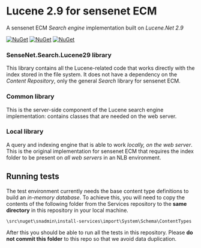 # Lucene 2.9 for sensenet ECM
A sensenet ECM *Search engine* implementation built on *Lucene.Net 2.9*

[![NuGet](https://img.shields.io/nuget/v/SenseNet.Search.Lucene29.svg)](https://www.nuget.org/packages/SenseNet.Search.Lucene29)
[![NuGet](https://img.shields.io/nuget/v/SenseNet.Search.Lucene29.Common.svg)](https://www.nuget.org/packages/SenseNet.Search.Lucene29.Common)
[![NuGet](https://img.shields.io/nuget/v/SenseNet.Search.Lucene29.Local.svg)](https://www.nuget.org/packages/SenseNet.Search.Lucene29.Local)

### SenseNet.Search.Lucene29 library
This library contains all the Lucene-related code that works directly with the index stored in the file system. It does not have a dependency on the _Content Repository_, only the general _Search_ library for sensenet ECM.

### Common library
This is the server-side component of the Lucene search engine implementation: contains classes that are needed on the web server.

### Local library
A query and indexing engine that is able to work *locally, on the web server*. This is the original implementation for sensenet ECM that requires the index folder to be present on *all web servers* in an NLB environment.

## Running tests
The test environment currently needs the base content type definitions to build an _in-memory database_. To achieve this, you will need to copy the contents of the following folder from the Services repository to the **same directory** in this repository in your local machine.

`\src\nuget\snadmin\install-services\import\System\Schema\ContentTypes` 

After this you should be able to run all the tests in this repository. Please **do not commit this folder** to this repo so that we avoid data duplication.
